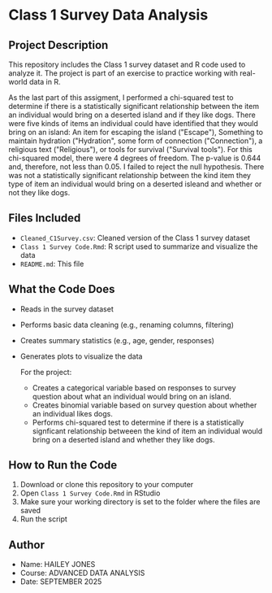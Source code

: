 # Class 1 Survey Data Analysis
## Project Description
This repository includes the Class 1 survey dataset and R code used to
analyze it. The project is part of an exercise to practice working with real-
world data in R. 

As the last part of this assigment, I performed a chi-squared 
test to determine if there is a  statistically significant relationship between 
the item an individual would bring on a deserted island and if they like dogs.
There were five kinds of items an individual could have identified that they would bring on an island: An item for escaping the island 
("Escape"), Something to maintain hydration ("Hydration", some form of connection ("Connection"), 
a religious text ("Religious"), or tools for survival ("Survival tools").
For this chi-squared model, there were 4 degrees of freedom. The p-value is 0.644 and,
therefore, not less than 0.05. I failed to reject the null hypothesis. There was not a statistically
significant relationship between the kind item they type of item an individual 
would bring on a deserted isleand and whether or not they like dogs.
## Files Included
- `Cleaned_C1Survey.csv`: Cleaned version of the Class 1 survey dataset
- `Class 1 Survey Code.Rmd`: R script used to summarize and visualize the data
- `README.md`: This file
## What the Code Does
- Reads in the survey dataset
- Performs basic data cleaning (e.g., renaming columns, filtering)
- Creates summary statistics (e.g., age, gender, responses)
- Generates plots to visualize the data

  For the project:
  - Creates a categorical variable based on responses to survey question about what an individual would bring on an island.
  - Creates binomial variable based on survey question about whether an individual likes dogs.
  - Performs chi-squared test to determine if there is a statistically signficant relationship betweeen the kind of item
    an individual would bring on a deserted island and whether they like dogs.
## How to Run the Code
1. Download or clone this repository to your computer
2. Open `Class 1 Survey Code.Rmd` in RStudio
3. Make sure your working directory is set to the folder where the files are
saved
4. Run the script
## Author
- Name: HAILEY JONES
- Course: ADVANCED DATA ANALYSIS
- Date: SEPTEMBER 2025
